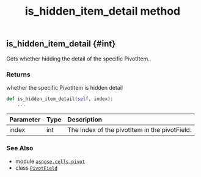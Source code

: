 ﻿---
title: is_hidden_item_detail method
second_title: Aspose.Cells for Python via .NET API References
description: 
type: docs
weight: 200
url: /aspose.cells.pivot/pivotfield/is_hidden_item_detail/
is_root: false
---

## is_hidden_item_detail {#int}

Gets whether hidding the detail of  the specific PivotItem..


### Returns 


whether the specific PivotItem is hidden detail


```python
def is_hidden_item_detail(self, index):
    ...
```


| Parameter | Type | Description |
| :- | :- | :- |
| index | int | The index of the pivotItem in the pivotField. |



### See Also
* module [`aspose.cells.pivot`](../../)
* class [`PivotField`](/cells/python-net/aspose.cells.pivot/pivotfield)
